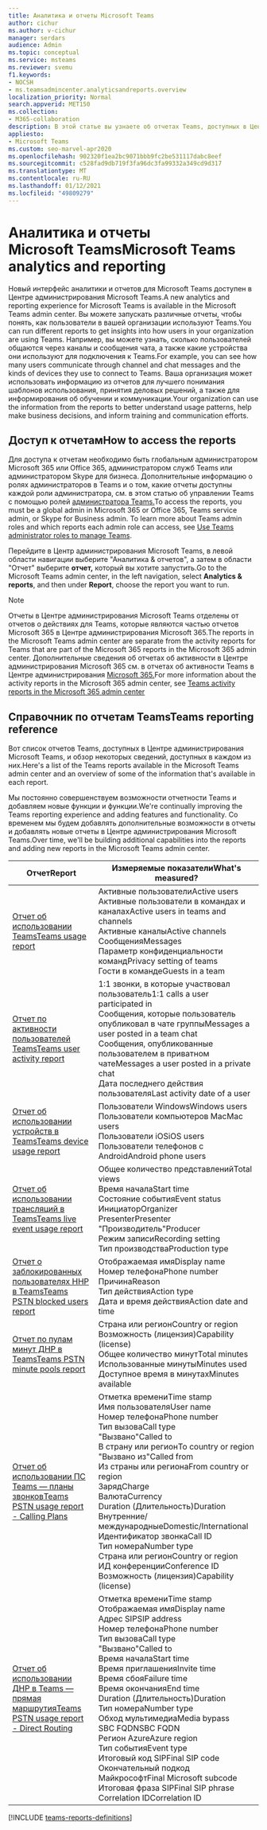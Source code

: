 ```yaml
---
title: Аналитика и отчеты Microsoft Teams
author: cichur
ms.author: v-cichur
manager: serdars
audience: Admin
ms.topic: conceptual
ms.service: msteams
ms.reviewer: svemu
f1.keywords:
- NOCSH
- ms.teamsadmincenter.analyticsandreports.overview
localization_priority: Normal
search.appverid: MET150
ms.collection:
- M365-collaboration
description: В этой статье вы узнаете об отчетах Teams, доступных в Центре администрирования Microsoft Teams.
appliesto:
- Microsoft Teams
ms.custom: seo-marvel-apr2020
ms.openlocfilehash: 902320f1ea2bc9071bbb9fc2be531117dabc8eef
ms.sourcegitcommit: c528fad9db719f3fa96dc3fa99332a349cd9d317
ms.translationtype: MT
ms.contentlocale: ru-RU
ms.lasthandoff: 01/12/2021
ms.locfileid: "49809279"
---
```

# <a name="microsoft-teams-analytics-and-reporting"></a><span data-ttu-id="acfe4-103">Аналитика и отчеты Microsoft Teams</span><span class="sxs-lookup"><span data-stu-id="acfe4-103">Microsoft Teams analytics and reporting</span></span>

<span data-ttu-id="acfe4-104">Новый интерфейс аналитики и отчетов для Microsoft Teams доступен в Центре администрирования Microsoft Teams.</span><span class="sxs-lookup"><span data-stu-id="acfe4-104">A new analytics and reporting experience for Microsoft Teams is available in the Microsoft Teams admin center.</span></span> <span data-ttu-id="acfe4-105">Вы можете запускать различные отчеты, чтобы понять, как пользователи в вашей организации используют Teams.</span><span class="sxs-lookup"><span data-stu-id="acfe4-105">You can run different reports to get insights into how users in your organization are using Teams.</span></span> <span data-ttu-id="acfe4-106">Например, вы можете узнать, сколько пользователей общаются через каналы и сообщения чата, а также какие устройства они используют для подключения к Teams.</span><span class="sxs-lookup"><span data-stu-id="acfe4-106">For example, you can see how many users communicate through channel and chat messages and the kinds of devices they use to connect to Teams.</span></span> <span data-ttu-id="acfe4-107">Ваша организация может использовать информацию из отчетов для лучшего понимания шаблонов использования, принятия деловых решений, а также для информирования об обучении и коммуникации.</span><span class="sxs-lookup"><span data-stu-id="acfe4-107">Your organization can use the information from the reports to better understand usage patterns, help make business decisions, and inform training and communication efforts.</span></span>

## <a name="how-to-access-the-reports"></a><span data-ttu-id="acfe4-108">Доступ к отчетам</span><span class="sxs-lookup"><span data-stu-id="acfe4-108">How to access the reports</span></span>

<span data-ttu-id="acfe4-109">Для доступа к отчетам необходимо быть глобальным администратором Microsoft 365 или Office 365, администратором служб Teams или администратором Skype для бизнеса. Дополнительные информацию о ролях администраторов в Teams и о том, какие отчеты доступны каждой роли администратора, см. в этом статью об управлении Teams с помощью ролей [администратора Teams.](../using-admin-roles.md)</span><span class="sxs-lookup"><span data-stu-id="acfe4-109">To access the reports, you must be a global admin in Microsoft 365 or Office 365, Teams service admin, or Skype for Business admin. To learn more about Teams admin roles and which reports each admin role can access, see [Use Teams administrator roles to manage Teams](../using-admin-roles.md).</span></span>

<span data-ttu-id="acfe4-110">Перейдите в Центр администрирования Microsoft Teams, в левой области навигации выберите "Аналитика & отчетов", а затем в области "Отчет" выберите **отчет,** который вы хотите запустить.</span><span class="sxs-lookup"><span data-stu-id="acfe4-110">Go to the Microsoft Teams admin center, in the left navigation, select **Analytics & reports**, and then under **Report**, choose the report you want to run.</span></span>

> [!NOTE]
> <span data-ttu-id="acfe4-111">Отчеты в Центре администрирования Microsoft Teams отделены от отчетов о действиях для Teams, которые являются частью отчетов Microsoft 365 в Центре администрирования Microsoft 365.</span><span class="sxs-lookup"><span data-stu-id="acfe4-111">The reports in the Microsoft Teams admin center are separate from the activity reports for Teams that are part of the Microsoft 365 reports in the Microsoft 365 admin center.</span></span> <span data-ttu-id="acfe4-112">Дополнительные сведения об отчетах об активности в Центре администрирования Microsoft 365 см. в отчетах об активности Teams в Центре администрирования [Microsoft 365.](../teams-activity-reports.md)</span><span class="sxs-lookup"><span data-stu-id="acfe4-112">For more information about the activity reports in the Microsoft 365 admin center, see [Teams activity reports in the Microsoft 365 admin center](../teams-activity-reports.md)</span></span>

## <a name="teams-reporting-reference"></a><span data-ttu-id="acfe4-113">Справочник по отчетам Teams</span><span class="sxs-lookup"><span data-stu-id="acfe4-113">Teams reporting reference</span></span>

<span data-ttu-id="acfe4-114">Вот список отчетов Teams, доступных в Центре администрирования Microsoft Teams, и обзор некоторых сведений, доступных в каждом из них.</span><span class="sxs-lookup"><span data-stu-id="acfe4-114">Here's a list of the Teams reports available in the Microsoft Teams admin center and an overview of some of the information that's available in each report.</span></span>

<span data-ttu-id="acfe4-115">Мы постоянно совершенствуем возможности отчетности Teams и добавляем новые функции и функции.</span><span class="sxs-lookup"><span data-stu-id="acfe4-115">We're continually improving the Teams reporting experience and adding features and functionality.</span></span> <span data-ttu-id="acfe4-116">Со временем мы будем добавлять дополнительные возможности в отчеты и добавлять новые отчеты в Центре администрирования Microsoft Teams.</span><span class="sxs-lookup"><span data-stu-id="acfe4-116">Over time, we'll be building additional capabilities into the reports and adding new reports in the Microsoft Teams admin center.</span></span>

|<span data-ttu-id="acfe4-117">Отчет</span><span class="sxs-lookup"><span data-stu-id="acfe4-117">Report</span></span>  |<span data-ttu-id="acfe4-118">Измеряемые показатели</span><span class="sxs-lookup"><span data-stu-id="acfe4-118">What's measured?</span></span> |
|---------|---------|
|[<span data-ttu-id="acfe4-119">Отчет об использовании Teams</span><span class="sxs-lookup"><span data-stu-id="acfe4-119">Teams usage report</span></span>](teams-usage-report.md)  |  <span data-ttu-id="acfe4-120">Активные пользователи</span><span class="sxs-lookup"><span data-stu-id="acfe4-120">Active users</span></span><br/><span data-ttu-id="acfe4-121">Активные пользователи в командах и каналах</span><span class="sxs-lookup"><span data-stu-id="acfe4-121">Active users in teams and channels</span></span><br/><span data-ttu-id="acfe4-122">Активные каналы</span><span class="sxs-lookup"><span data-stu-id="acfe4-122">Active channels</span></span><br/><span data-ttu-id="acfe4-123">Сообщения</span><span class="sxs-lookup"><span data-stu-id="acfe4-123">Messages</span></span><br/><span data-ttu-id="acfe4-124">Параметр конфиденциальности команд</span><span class="sxs-lookup"><span data-stu-id="acfe4-124">Privacy setting of  teams</span></span><br/><span data-ttu-id="acfe4-125">Гости в команде</span><span class="sxs-lookup"><span data-stu-id="acfe4-125">Guests in a team</span></span>   |
|[<span data-ttu-id="acfe4-126">Отчет по активности пользователей Teams</span><span class="sxs-lookup"><span data-stu-id="acfe4-126">Teams user activity report</span></span>](user-activity-report.md)  |  <span data-ttu-id="acfe4-127">1:1 звонки, в которые участвовал пользователь</span><span class="sxs-lookup"><span data-stu-id="acfe4-127">1:1 calls a user participated in</span></span><br/><span data-ttu-id="acfe4-128">Сообщения, которые пользователь опубликовал в чате группы</span><span class="sxs-lookup"><span data-stu-id="acfe4-128">Messages a user posted in a team chat</span></span><br/><span data-ttu-id="acfe4-129">Сообщения, опубликованные пользователем в приватном чате</span><span class="sxs-lookup"><span data-stu-id="acfe4-129">Messages a user posted in a private chat</span></span><br/><span data-ttu-id="acfe4-130">Дата последнего действия пользователя</span><span class="sxs-lookup"><span data-stu-id="acfe4-130">Last activity date of a user</span></span>     |
|[<span data-ttu-id="acfe4-131">Отчет об использовании устройств в Teams</span><span class="sxs-lookup"><span data-stu-id="acfe4-131">Teams device usage report</span></span>](device-usage-report.md)   |  <span data-ttu-id="acfe4-132">Пользователи Windows</span><span class="sxs-lookup"><span data-stu-id="acfe4-132">Windows users</span></span><br/><span data-ttu-id="acfe4-133">Пользователи компьютеров Mac</span><span class="sxs-lookup"><span data-stu-id="acfe4-133">Mac users</span></span><br/><span data-ttu-id="acfe4-134">Пользователи iOS</span><span class="sxs-lookup"><span data-stu-id="acfe4-134">iOS users</span></span><br/><span data-ttu-id="acfe4-135">Пользователи телефонов с Android</span><span class="sxs-lookup"><span data-stu-id="acfe4-135">Android phone users</span></span>     |
|[<span data-ttu-id="acfe4-136">Отчет об использовании трансляций в Teams</span><span class="sxs-lookup"><span data-stu-id="acfe4-136">Teams live event usage report</span></span>](teams-live-event-usage-report.md)   |  <span data-ttu-id="acfe4-137">Общее количество представлений</span><span class="sxs-lookup"><span data-stu-id="acfe4-137">Total views</span></span><br><span data-ttu-id="acfe4-138">Время начала</span><span class="sxs-lookup"><span data-stu-id="acfe4-138">Start time</span></span><br><span data-ttu-id="acfe4-139">Состояние события</span><span class="sxs-lookup"><span data-stu-id="acfe4-139">Event status</span></span><br><span data-ttu-id="acfe4-140">Инициатор</span><span class="sxs-lookup"><span data-stu-id="acfe4-140">Organizer</span></span><br><span data-ttu-id="acfe4-141">Presenter</span><span class="sxs-lookup"><span data-stu-id="acfe4-141">Presenter</span></span><br><span data-ttu-id="acfe4-142">"Производитель"</span><span class="sxs-lookup"><span data-stu-id="acfe4-142">Producer</span></span><br><span data-ttu-id="acfe4-143">Режим записи</span><span class="sxs-lookup"><span data-stu-id="acfe4-143">Recording setting</span></span><br><span data-ttu-id="acfe4-144">Тип производства</span><span class="sxs-lookup"><span data-stu-id="acfe4-144">Production type</span></span>    |
|[<span data-ttu-id="acfe4-145">Отчет о заблокированных пользователях ННР в Teams</span><span class="sxs-lookup"><span data-stu-id="acfe4-145">Teams PSTN blocked users report</span></span>](pstn-blocked-users-report.md)   |  <span data-ttu-id="acfe4-146">Отображаемая имя</span><span class="sxs-lookup"><span data-stu-id="acfe4-146">Display name</span></span><br><span data-ttu-id="acfe4-147">Номер телефона</span><span class="sxs-lookup"><span data-stu-id="acfe4-147">Phone number</span></span><br><span data-ttu-id="acfe4-148">Причина</span><span class="sxs-lookup"><span data-stu-id="acfe4-148">Reason</span></span><br><span data-ttu-id="acfe4-149">Тип действия</span><span class="sxs-lookup"><span data-stu-id="acfe4-149">Action type</span></span><br><span data-ttu-id="acfe4-150">Дата и время действия</span><span class="sxs-lookup"><span data-stu-id="acfe4-150">Action date and time</span></span>   |
|[<span data-ttu-id="acfe4-151">Отчет по пулам минут ДНР в Teams</span><span class="sxs-lookup"><span data-stu-id="acfe4-151">Teams PSTN minute pools report</span></span>](pstn-minute-pools-report.md) |  <span data-ttu-id="acfe4-152">Страна или регион</span><span class="sxs-lookup"><span data-stu-id="acfe4-152">Country or region</span></span><br><span data-ttu-id="acfe4-153">Возможность (лицензия)</span><span class="sxs-lookup"><span data-stu-id="acfe4-153">Capability (license)</span></span> <br><span data-ttu-id="acfe4-154">Общее количество минут</span><span class="sxs-lookup"><span data-stu-id="acfe4-154">Total minutes</span></span><br><span data-ttu-id="acfe4-155">Использованные минуты</span><span class="sxs-lookup"><span data-stu-id="acfe4-155">Minutes used</span></span><br><span data-ttu-id="acfe4-156">Доступное время в минутах</span><span class="sxs-lookup"><span data-stu-id="acfe4-156">Minutes available</span></span>|
|[<span data-ttu-id="acfe4-157">Отчет об использовании ПС Teams — планы звонков</span><span class="sxs-lookup"><span data-stu-id="acfe4-157">Teams PSTN usage report - Calling Plans</span></span>](pstn-usage-report.md#calling-plans)|  <span data-ttu-id="acfe4-158">Отметка времени</span><span class="sxs-lookup"><span data-stu-id="acfe4-158">Time stamp</span></span><br><span data-ttu-id="acfe4-159">Имя пользователя</span><span class="sxs-lookup"><span data-stu-id="acfe4-159">User name</span></span><br><span data-ttu-id="acfe4-160">Номер телефона</span><span class="sxs-lookup"><span data-stu-id="acfe4-160">Phone number</span></span><br><span data-ttu-id="acfe4-161">Тип вызова</span><span class="sxs-lookup"><span data-stu-id="acfe4-161">Call type</span></span> <br><span data-ttu-id="acfe4-162">"Вызвано"</span><span class="sxs-lookup"><span data-stu-id="acfe4-162">Called to</span></span><br><span data-ttu-id="acfe4-163">В страну или регион</span><span class="sxs-lookup"><span data-stu-id="acfe4-163">To country or region</span></span> <br><span data-ttu-id="acfe4-164">"Вызвано из"</span><span class="sxs-lookup"><span data-stu-id="acfe4-164">Called from</span></span> <br><span data-ttu-id="acfe4-165">Из страны или региона</span><span class="sxs-lookup"><span data-stu-id="acfe4-165">From country or region</span></span><br><span data-ttu-id="acfe4-166">Заряд</span><span class="sxs-lookup"><span data-stu-id="acfe4-166">Charge</span></span><br><span data-ttu-id="acfe4-167">Валюта</span><span class="sxs-lookup"><span data-stu-id="acfe4-167">Currency</span></span><br><span data-ttu-id="acfe4-168">Duration (Длительность)</span><span class="sxs-lookup"><span data-stu-id="acfe4-168">Duration</span></span><br><span data-ttu-id="acfe4-169">Внутренние/международные</span><span class="sxs-lookup"><span data-stu-id="acfe4-169">Domestic/International</span></span><br><span data-ttu-id="acfe4-170">Идентификатор звонка</span><span class="sxs-lookup"><span data-stu-id="acfe4-170">Call ID</span></span><br><span data-ttu-id="acfe4-171">Тип номера</span><span class="sxs-lookup"><span data-stu-id="acfe4-171">Number type</span></span><br><span data-ttu-id="acfe4-172">Страна или регион</span><span class="sxs-lookup"><span data-stu-id="acfe4-172">Country or region</span></span><br><span data-ttu-id="acfe4-173">ИД конференции</span><span class="sxs-lookup"><span data-stu-id="acfe4-173">Conference ID</span></span><br><span data-ttu-id="acfe4-174">Возможность (лицензия)</span><span class="sxs-lookup"><span data-stu-id="acfe4-174">Capability (license)</span></span>|
|[<span data-ttu-id="acfe4-175">Отчет об использовании ДНР в Teams — прямая маршрутия</span><span class="sxs-lookup"><span data-stu-id="acfe4-175">Teams PSTN usage report - Direct Routing</span></span>](pstn-usage-report.md#direct-routing)  |  <span data-ttu-id="acfe4-176">Отметка времени</span><span class="sxs-lookup"><span data-stu-id="acfe4-176">Time stamp</span></span><br><span data-ttu-id="acfe4-177">Отображаемая имя</span><span class="sxs-lookup"><span data-stu-id="acfe4-177">Display name</span></span><br><span data-ttu-id="acfe4-178">Адрес SIP</span><span class="sxs-lookup"><span data-stu-id="acfe4-178">SIP address</span></span><br><span data-ttu-id="acfe4-179">Номер телефона</span><span class="sxs-lookup"><span data-stu-id="acfe4-179">Phone number</span></span> <br><span data-ttu-id="acfe4-180">Тип вызова</span><span class="sxs-lookup"><span data-stu-id="acfe4-180">Call type</span></span><br><span data-ttu-id="acfe4-181">"Вызвано"</span><span class="sxs-lookup"><span data-stu-id="acfe4-181">Called to</span></span><br><span data-ttu-id="acfe4-182">Время начала</span><span class="sxs-lookup"><span data-stu-id="acfe4-182">Start time</span></span><br><span data-ttu-id="acfe4-183">Время приглашения</span><span class="sxs-lookup"><span data-stu-id="acfe4-183">Invite time</span></span><br><span data-ttu-id="acfe4-184">Время сбоя</span><span class="sxs-lookup"><span data-stu-id="acfe4-184">Failure time</span></span><br><span data-ttu-id="acfe4-185">Время окончания</span><span class="sxs-lookup"><span data-stu-id="acfe4-185">End time</span></span><br><span data-ttu-id="acfe4-186">Duration (Длительность)</span><span class="sxs-lookup"><span data-stu-id="acfe4-186">Duration</span></span><br><span data-ttu-id="acfe4-187">Тип номера</span><span class="sxs-lookup"><span data-stu-id="acfe4-187">Number type</span></span><br><span data-ttu-id="acfe4-188">Обход мультимедиа</span><span class="sxs-lookup"><span data-stu-id="acfe4-188">Media bypass</span></span><br><span data-ttu-id="acfe4-189">SBC FQDN</span><span class="sxs-lookup"><span data-stu-id="acfe4-189">SBC FQDN</span></span><br><span data-ttu-id="acfe4-190">Регион Azure</span><span class="sxs-lookup"><span data-stu-id="acfe4-190">Azure region</span></span><br><span data-ttu-id="acfe4-191">Тип события</span><span class="sxs-lookup"><span data-stu-id="acfe4-191">Event type</span></span><br><span data-ttu-id="acfe4-192">Итоговый код SIP</span><span class="sxs-lookup"><span data-stu-id="acfe4-192">Final SIP code</span></span><br><span data-ttu-id="acfe4-193">Окончательный подкод Майкрософт</span><span class="sxs-lookup"><span data-stu-id="acfe4-193">Final Microsoft subcode</span></span><br><span data-ttu-id="acfe4-194">Итоговая фраза SIP</span><span class="sxs-lookup"><span data-stu-id="acfe4-194">Final SIP phrase</span></span><br><span data-ttu-id="acfe4-195">Correlation ID</span><span class="sxs-lookup"><span data-stu-id="acfe4-195">Correlation ID</span></span>  |

[!INCLUDE [teams-reports-definitions](../includes/teams-reports-definitions.md)]
